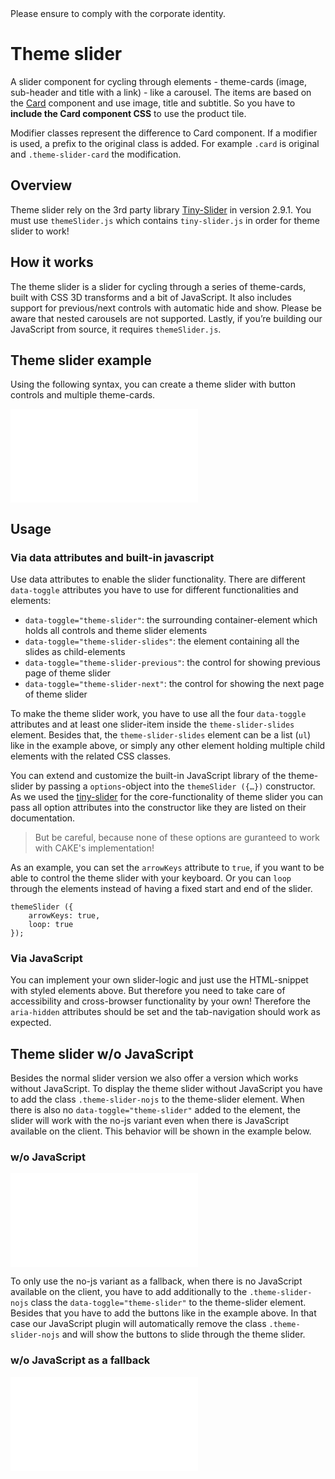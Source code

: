 <AlertInfo alertHeadline="Modifiable">
Please ensure to comply with the corporate identity.
</AlertInfo>

# Theme slider

A slider component for cycling through elements - theme-cards (image, sub-header and title with a link) - like a carousel. The items are based on the [Card](../Card/Card.md) component and use image, title and subtitle. So you have to **include the Card component CSS** to use the product tile.

Modifier classes represent the difference to Card component. If a modifier is used, a prefix to the original class is added. For example `.card` is original and `.theme-slider-card` the modification.


## Overview

Theme slider rely on the 3rd party library [Tiny-Slider](https://github.com/ganlanyuan/tiny-slider) in version 2.9.1. You must use `themeSlider.js` which contains `tiny-slider.js` in order for theme slider to work!


## How it works

The theme slider is a slider for cycling through a series of theme-cards, built with CSS 3D transforms and a bit of JavaScript. It also includes support for previous/next controls with automatic hide and show.
Please be aware that nested carousels are not supported.
Lastly, if you’re building our JavaScript from source, it requires `themeSlider.js`.


## Theme slider example

Using the following syntax, you can create a theme slider with button controls and multiple theme-cards.

<ContentRack
    fields='
        "preview": {
            "src": "examples/ThemesliderDefault.html",
            "type": "link"
        },
        "<html>":{
            "src": "examples/ThemesliderDefault.html",
            "type": "content",
            "selector": "#showbox"
        }
    '
 />

![ThemesliderDefault](examples/ThemesliderDefault.html)

## Usage

### Via data attributes and built-in javascript

Use data attributes to enable the slider functionality. There are different `data-toggle` attributes you have to use for different functionalities and elements:

* `data-toggle="theme-slider"`: the surrounding container-element which holds all controls and theme slider elements
* `data-toggle="theme-slider-slides"`: the element containing all the slides as child-elements
* `data-toggle="theme-slider-previous"`: the control for showing previous page of theme slider
* `data-toggle="theme-slider-next"`: the control for showing the next page of theme slider

To make the theme slider work, you have to use all the four `data-toggle` attributes and at least one slider-item inside the `theme-slider-slides` element. Besides that, the `theme-slider-slides` element can be a list (`ul`) like in the example above, or simply any other element holding multiple child elements with the related CSS classes.

You can extend and customize the built-in JavaScript library of the theme-slider by passing a `options`-object into the `themeSlider ({…})` constructor.
As we used the [tiny-slider](https://github.com/ganlanyuan/tiny-slider) for the core-functionality of theme slider you can pass all option attributes into the constructor like they are listed on their documentation.
> But be careful, because none of these options are guranteed to work with CAKE's implementation!

As an example, you can set the `arrowKeys` attribute to `true`, if you want to be able to control the theme slider with your keyboard. Or you can `loop` through the elements instead of having a fixed start and end of the slider.

    themeSlider ({
        arrowKeys: true,
        loop: true
    });

### Via JavaScript

You can implement your own slider-logic and just use the HTML-snippet with styled elements above. But therefore you need to take care of accessibility and cross-browser functionality by your own!
Therefore the `aria-hidden` attributes should be set and the tab-navigation should work as expected.

## Theme slider w/o JavaScript

Besides the normal slider version we also offer a version which works without JavaScript. To display the theme slider without JavaScript you have to add the class `.theme-slider-nojs` to the theme-slider element. When there is also no `data-toggle="theme-slider"` added to the element, the slider will work with the no-js variant even when there is JavaScript available on the client. This behavior will be shown in the example below.

### w/o JavaScript

<ContentRack
    fields='
        "preview": {
            "src": "examples/ThemesliderWithoutJavaScript.html",
            "type": "link"
        },
        "<html>":{
            "src": "examples/ThemesliderWithoutJavaScript.html",
            "type": "content",
            "selector": "#showbox"
        }
    '
 />

![ThemesliderWithoutJavaScript](examples/ThemesliderWithoutJavaScript.html)

To only use the no-js variant as a fallback, when there is no JavaScript available on the client, you have to add additionally to the `.theme-slider-nojs` class the `data-toggle="theme-slider"` to the theme-slider element. Besides that you have to add the buttons like in the example above. In that case our JavaScript plugin will automatically remove the class `.theme-slider-nojs` and will show the buttons to slide through the theme slider.

### w/o JavaScript as a fallback

<ContentRack
    fields='
        "preview": {
            "src": "examples/ThemesliderWithFallback.html",
            "type": "link"
        },
        "<html>":{
            "src": "examples/ThemesliderWithFallback.html",
            "type": "content",
            "selector": "#showbox"
        }
    '
 />

![ThemesliderWithFallback](examples/ThemesliderWithFallback.html)
